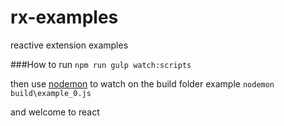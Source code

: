 # rx-examples
reactive extension examples

###How to run
```npm run gulp watch:scripts```

then use [nodemon](https://nodemon.io/) to watch on the build folder example
```nodemon build\example_0.js```

and welcome to react